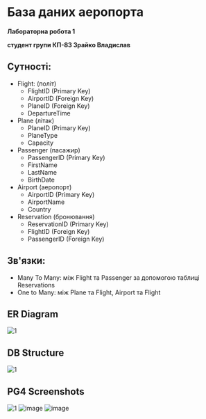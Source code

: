 # База даних аеропорта
**Лабораторна робота 1**

**студент групи КП-83 Зрайко Владислав**

## Сутності:
* Flight: (політ)
    * FlightID (Primary Key)
    * AirportID (Foreign Key)
    * PlaneID (Foreign Key)
    * DepartureTime
* Plane (літак)
    * PlaneID (Primary Key)
    * PlaneType
    * Capacity
* Passenger (пасажир)
    * PassengerID (Primary Key)
    * FirstName
    * LastName
    * BirthDate
* Airport (аеропорт)
    * AirportID (Primary Key)
    * AirportName
    * Country
* Reservation (бронювання)
    * ReservationID (Primary Key)
    * FlightID (Foreign Key)
    * PassengerID (Foreign Key)
    
## Зв'язки:
* Many To Many: між Flight та Passenger за допомогою таблиці Reservations
* One to Many: між Plane та Flight, Airport та Flight
   
## ER Diagram
![1](https://github.com/theeverlong/AirportDatabase/blob/main/erd.png)

## DB Structure
![1](https://github.com/theeverlong/AirportDatabase/blob/main/db.png)

## PG4 Screenshots
![1](https://user-images.githubusercontent.com/47531496/94867753-7f042080-044a-11eb-8525-6672d14e6205.png)
![image](https://user-images.githubusercontent.com/47531496/94867790-90e5c380-044a-11eb-9d0f-e8a2b3be8530.png)
![image](https://user-images.githubusercontent.com/47531496/94867818-a0650c80-044a-11eb-9260-993be1807f04.png)
